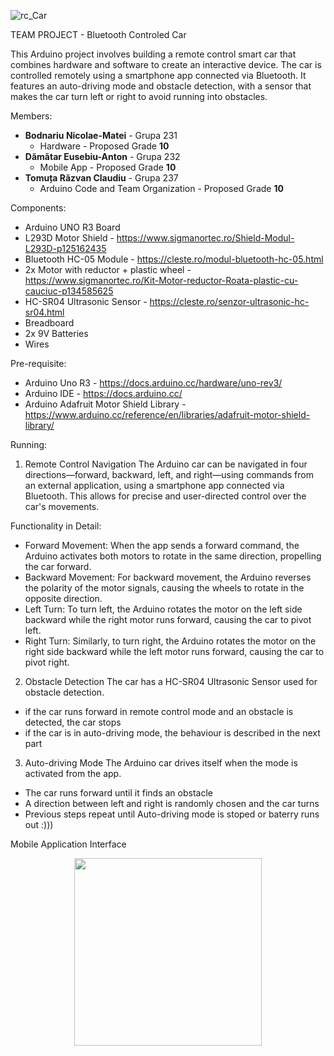 ![rc_Car](https://github.com/at-cs-ubbcluj-ro/team-project-smart-remote-control-car/assets/91084651/d54ffddb-ef7d-462a-a67a-ae3d00ca4573)

TEAM PROJECT - Bluetooth Controled Car

This Arduino project involves building a remote control smart car that combines hardware and software to create an interactive device. The car is controlled remotely using a smartphone app connected via Bluetooth. It features an auto-driving mode and obstacle detection, with a sensor that makes the car turn left or right to avoid running into obstacles. 


Members:
- <b>Bodnariu Nicolae-Matei</b> - Grupa 231
     * Hardware - Proposed Grade <b>10</b>
- <b>Dămătar Eusebiu-Anton</b> - Grupa 232
     * Mobile App - Proposed Grade <b>10</b>
- <b>Tomuța Răzvan Claudiu</b> - Grupa 237
     * Arduino Code and Team Organization - Proposed Grade <b>10</b>

 
Components:
- Arduino UNO R3 Board
- L293D Motor Shield - https://www.sigmanortec.ro/Shield-Modul-L293D-p125162435
- Bluetooth HC-05 Module - https://cleste.ro/modul-bluetooth-hc-05.html
- 2x Motor with reductor + plastic wheel - https://www.sigmanortec.ro/Kit-Motor-reductor-Roata-plastic-cu-cauciuc-p134585625
- HC-SR04 Ultrasonic Sensor - https://cleste.ro/senzor-ultrasonic-hc-sr04.html
- Breadboard
- 2x 9V Batteries
- Wires


Pre-requisite:
- Arduino Uno R3 - https://docs.arduino.cc/hardware/uno-rev3/
- Arduino IDE - https://docs.arduino.cc/
- Arduino Adafruit Motor Shield Library - https://www.arduino.cc/reference/en/libraries/adafruit-motor-shield-library/


Running:

1. Remote Control Navigation
The Arduino car can be navigated in four directions—forward, backward, left, and right—using commands from an external application, using a smartphone app connected via Bluetooth. This allows for precise and user-directed control over the car's movements.

Functionality in Detail:

- Forward Movement: When the app sends a forward command, the Arduino activates both motors to rotate in the same direction, propelling the car forward.
- Backward Movement: For backward movement, the Arduino reverses the polarity of the motor signals, causing the wheels to rotate in the opposite direction.
- Left Turn: To turn left, the Arduino rotates the motor on the left side backward while the right motor runs forward, causing the car to pivot left.
- Right Turn: Similarly, to turn right, the Arduino rotates the motor on the right side backward while the left motor runs forward, causing the car to pivot right.

2. Obstacle Detection
The car has a HC-SR04 Ultrasonic Sensor used for obstacle detection.
- if the car runs forward in remote control mode and an obstacle is detected, the car stops
- if the car is in auto-driving mode, the behaviour is described in the next part

3. Auto-driving Mode
The Arduino car drives itself when the mode is activated from the app.
- The car runs forward until it finds an obstacle
- A direction between left and right is randomly chosen and the car turns
- Previous steps repeat until Auto-driving mode is stoped or baterry runs out :)))


Mobile Application Interface 

<p align="center">
<img src="https://github.com/at-cs-ubbcluj-ro/team-project-smart-remote-control-car/assets/91084651/fd48aa5d-8711-470b-b075-3290310d1b0b" width="300">
</p>


